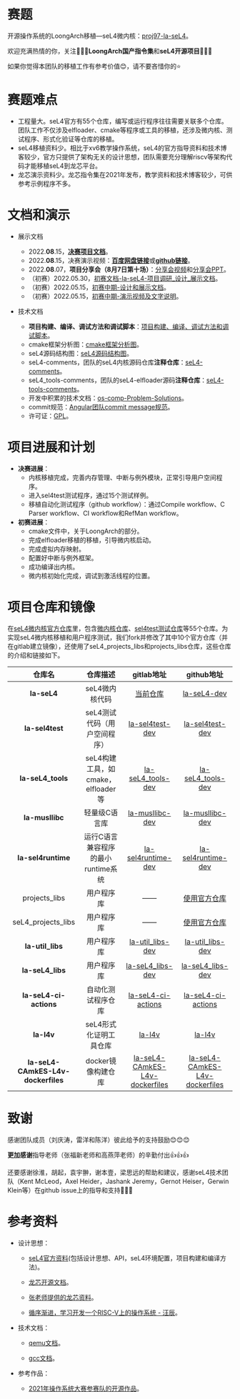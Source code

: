 <!--
  SPDX-License-Identifier: GPL-2.0-only
  Copyright 2022, tyyteam(Qingtao Liu, Yang Lei, Yang Chen)
  qtliu@mail.ustc.edu.cn, le24@mail.ustc.edu.cn, chenyangcs@mail.ustc.edu.cn
-->
# 赛题

开源操作系统的LoongArch移植—seL4微内核：[proj97-la-seL4](https://github.com/oscomp/proj97-la-seL4)。

欢迎充满热情的你，关注💖💖💖**LoongArch国产指令集**和**seL4开源项目**💖💖💖

如果你觉得本团队的移植工作有参考价值😊，请不要吝惜你的⭐

# 赛题难点

* 工程量大。seL4官方有55个仓库，编写或运行程序往往需要关联多个仓库。团队工作不仅涉及elfloader、cmake等程序或工具的移植，还涉及微内核、测试程序、形式化验证等仓库的移植。
* seL4移植资料少。相比于xv6教学操作系统，seL4的官方指导资料和技术博客较少，官方只提供了架构无关的设计思想，团队需要充分理解riscv等架构代码才能移植seL4到龙芯平台。
* 龙芯演示资料少。龙芯指令集在2021年发布，教学资料和技术博客较少，可供参考示例程序不多。

# 文档和演示

* 展示文档

  * 2022.**08**.15，[**决赛项目文档**](https://github.com/tyyteam/OS-comp-pdfdoc-videos/blob/main/proj97-la-seL4-tyyteam-%E5%86%B3%E8%B5%9B%E9%A1%B9%E7%9B%AE%E6%96%87%E6%A1%A3.pdf)。
  * 2022.**08**.15，决赛演示视频：[**百度网盘链接**](https://pan.baidu.com/s/16f4EYctBe0jwXw0sC8CLPg?pwd=6p4k)或[**github链接**](https://raw.githubusercontent.com/tyyteam/OS-comp-pdfdoc-videos/main/la-seL4-%E5%86%B3%E8%B5%9B%E9%A1%B9%E7%9B%AE%E6%BC%94%E7%A4%BA%E8%A7%86%E9%A2%91.mp4)。
  * 2022.**08**.07，**项目分享会（8月7日第十场）**：[分享会视频](https://www.bilibili.com/video/BV1PW4y1Y7zj?spm_id_from=333.999.0.0&vd_source=c0ebc331ee63978f26b2050109cc5826)和[分享会PPT](https://os.educg.net/2022CSCC?op=5)。
  * （初赛）2022.05.30，[初赛文档-la-seL4-项目调研\_设计\_展示文档](https://github.com/tyyteam/OS-comp-pdfdoc-videos/blob/main/la-seL4-%E5%88%9D%E8%B5%9B%E9%A1%B9%E7%9B%AE%E8%B0%83%E7%A0%94_%E8%AE%BE%E8%AE%A1_%E5%B1%95%E7%A4%BA%E6%96%87%E6%A1%A3.pdf)。
  * （初赛）2022.05.15，[初赛中期-设计和展示文档](./docs/初赛中期-设计和展示文档.md)。
  * （初赛）2022.05.15，[初赛中期-演示视频及文字说明](https://pan.baidu.com/s/1c8KKPdG0Ri_AbR2taWWPSw?pwd=2qdg)。
* 技术文档

  * **项目构建、编译、调试方法和调试脚本**：[项目构建、编译、调试方法和调试脚本](./docs/技术文档-项目构建、编译和调试方法.md)。
  * cmake框架分析图：[cmake框架分析图](./docs/cmake框架分析图.md)。
  * seL4源码结构图：[seL4源码结构图](./docs/seL4源码结构图.md)。
  * seL4-comments，团队的seL4内核源码仓库**注释仓库**：[seL4-comments](https://github.com/tyyteam/seL4-comments)。
  * seL4_tools-comments，团队的seL4-elfloader源码**注释仓库**：[seL4-tools-comments](https://github.com/tyyteam/seL4_tools-comments)。
  * 开发中积累的技术文档：[os-comp-Problem-Solutions](https://github.com/tyyteam/seL4-oscompProblemSolutions)。
  * commit规范：[Angular团队commit message规范](https://github.com/angular/angular.js/blob/master/DEVELOPERS.md#-git-commit-guidelines)。
  * 许可证：[GPL](./LICENSE.md)。

# 项目进展和计划

* **决赛进展**：
  * 内核移植完成，完善内存管理、中断与例外模块，正常引导用户空间程序。
  * 进入sel4test测试程序，通过15个测试样例。
  * 移植自动化测试程序（github workflow）：通过Compile workflow、C Parser workflow、CI workflow和RefMan workflow。
* **初赛进展**：
  * cmake文件中，关于LoongArch的部分。
  * 完成elfloader移植的移植，引导微内核启动。
  * 完成虚拟内存映射。
  * 配置好中断与例外框架。
  * 成功编译出内核。
  * 微内核初始化完成，调试到激活线程的位置。

# 项目仓库和镜像

在[seL4微内核官方仓库](https://github.com/seL4)里，包含[微内核仓库](https://github.com/seL4/seL4)、[sel4test测试仓库](https://github.com/seL4/sel4test)等55个仓库。为实现seL4微内核移植和用户程序测试，我们fork并修改了其中10个官方仓库（并在gitlab建立镜像），还使用了seL4_projects_libs和projects_libs仓库，这些仓库的介绍和链接如下。

|               仓库名               |              仓库描述              |                          gitlab地址                          |                          github地址                          |
| :--------------------------------: | :--------------------------------: | :----------------------------------------------------------: | :----------------------------------------------------------: |
|            **la-seL4**             |           seL4微内核代码           | [当前仓库](https://gitlab.eduxiji.net/qtliu/project788067-109730) |  [la-seL4-dev](https://github.com/tyyteam/la-seL4/tree/dev)  |
|          **la-sel4test**           |    seL4测试代码（用户空间程序）    | [la-sel4test-dev](https://gitlab.eduxiji.net/qtliu/la-sel4test/-/tree/dev) | [la-sel4test-dev](https://github.com/tyyteam/la-sel4test/tree/dev) |
|         **la-seL4_tools**          | seL4构建工具，如cmake，elfloader等 | [la-seL4_tools-dev](https://gitlab.eduxiji.net/qtliu/la-seL4_tools/-/tree/dev) | [la-seL4_tools-dev](https://github.com/tyyteam/la-seL4_tools/tree/dev) |
|          **la-musllibc**           |           轻量级C语言库            | [la-musllibc-dev](https://gitlab.eduxiji.net/qtliu/la-musllibc/-/tree/dev) | [la-musllibc-dev](https://github.com/tyyteam/la-musllibc/tree/dev) |
|         **la-sel4runtime**         | 运行C语言兼容程序的最小runtime系统 | [la-sel4runtime-dev](https://gitlab.eduxiji.net/qtliu/la-sel4runtime/-/tree/dev) | [la-sel4runtime-dev](https://github.com/tyyteam/la-sel4runtime/tree/dev) |
|           projects_libs            |             用户程序库             |                              ——                              |  [使用官方仓库](https://github.com/seL4/seL4_projects_libs)  |
|         seL4_projects_libs         |             用户程序库             |                              ——                              |  [使用官方仓库](https://github.com/seL4/seL4_projects_libs)  |
|          **la-util_libs**          |             用户程序库             | [la-util_libs-dev](https://gitlab.eduxiji.net/qtliu/la-util_libs/-/tree/dev) | [la-util_libs-dev](https://github.com/tyyteam/la-util_libs/tree/dev) |
|          **la-seL4_libs**          |             用户程序库             | [la-seL4_libs-dev](https://gitlab.eduxiji.net/qtliu/la-seL4_libs/-/tree/dev) | [la-seL4_libs-dev](https://github.com/tyyteam/la-seL4_libs/tree/dev) |
|       **la-seL4-ci-actions**       |         自动化测试程序仓库         | [la-seL4-ci-actions](https://gitlab.eduxiji.net/qtliu/la-sel4-ci-actions) | [la-seL4-ci-actions](https://github.com/tyyteam/la-seL4-ci-actions) |
|             **la-l4v**             |       seL4形式化证明工具仓库       |      [la-l4v](https://gitlab.eduxiji.net/qtliu/la-l4v)       |         [la-l4v](https://github.com/tyyteam/la-l4v)          |
| **la-seL4-CAmkES-L4v-dockerfiles** |         docker镜像构建仓库         | [la-seL4-CAmkES-L4v-dockerfiles](https://gitlab.eduxiji.net/qtliu/la-sel4-camkes-l4v-dockerfiles) | [la-seL4-CAmkES-L4v-dockerfiles](https://github.com/tyyteam/la-seL4-CAmkES-L4v-dockerfiles) |

# 致谢

感谢团队成员（刘庆涛，雷洋和陈洋）彼此给予的支持鼓励😊😊😊

**更加感谢**指导老师（张福新老师和高燕萍老师）的辛勤付出👍👍👍

还要感谢徐淮，胡起，袁宇翀，谢本壹，梁思远的帮助和建议，感谢seL4技术团队（Kent McLeod，Axel Heider，Jashank Jeremy，Gernot Heiser，Gerwin Klein等）在github issue上的指导和支持💖💖💖

# 参考资料

* 设计思想：

  * [seL4官方资料](https://docs.sel4.systems/)(包括设计思想、API，seL4环境配置，项目构建和编译方法)。

  * [龙芯开源文档](https://github.com/loongson)。

  * [张老师提供的龙芯资料](https://github.com/foxsen/qemu-loongarch-runenv)。

  * [循序渐进，学习开发一个RISC-V上的操作系统 - 汪辰](https://www.bilibili.com/video/BV1Q5411w7z5?spm_id_from=333.999.0.0)。

* 技术文档：

  * [qemu文档](https://www.qemu.org/)。

  * [gcc文档](https://gcc.gnu.org/)。

* 参考作品：
  * [2021年操作系统大赛参赛队的开源作品](https://os.educg.net/2021CSCC)。







